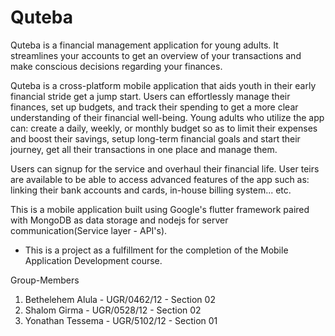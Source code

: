 # Quteba
Quteba is a financial management application for young adults. It streamlines your accounts to get an overview of your transactions and make conscious decisions regarding your finances.

Quteba is a cross-platform mobile application that aids youth in their early financial stride get a jump start. Users can effortlessly manage their finances, set up budgets, and track their spending to get a more clear understanding of their financial well-being. Young adults who utilize the app can: create a daily, weekly, or monthly budget so as to limit their expenses and boost their savings, setup long-term financial goals and start their journey, get all their transactions in one place and manage them.

Users can signup for the service and overhaul their financial life.
User teirs are available to be able to access advanced features of the app such as: linking their bank accounts and cards, in-house billing system... etc.

This is a mobile application built using Google's flutter framework paired with MongoDB as data storage and nodejs for server communication(Service layer - API's).

- This is a project as a fulfillment for the completion of the Mobile Application Development course.

Group-Members
1. Bethelehem Alula - UGR/0462/12 - Section 02
2. Shalom Girma - UGR/0528/12 - Section 02
3. Yonathan Tessema - UGR/5102/12 - Section 01
